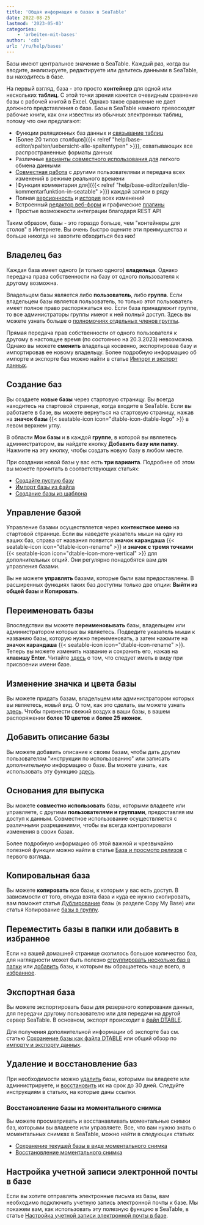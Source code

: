 ```yaml
---
title: 'Общая информация о базах в SeaTable'
date: 2022-08-25
lastmod: '2023-05-03'
categories:
    - 'arbeiten-mit-bases'
author: 'cdb'
url: '/ru/help/bases'
---
```


Базы имеют центральное значение в SeaTable. Каждый раз, когда вы вводите, анализируете, редактируете или делитесь данными в SeaTable, вы находитесь в базе.

На первый взгляд, база - это просто **контейнер** для одной или нескольких **таблиц**. С этой точки зрения кажется очевидным сравнение базы с рабочей книгой в Excel. Однако такое сравнение не дает должного представления о базе. Базы в SeaTable намного превосходят рабочие книги, как они известны из обычных электронных таблиц, потому что они предлагают:

- Функции реляционных баз данных и [связывание таблиц](https://seatable.io/ru/docs/verknuepfungen/wie-man-tabellen-in-seatable-miteinander-verknuepft/)
- [Более 20 типов столбцов]({{< relref "help/base-editor/spalten/uebersicht-alle-spaltentypen" >}}), охватывающих все распространенные форматы данных
- Различные [варианты совместного использования для](https://seatable.io/ru/docs/freigaben/base-und-ansichtsfreigaben-im-ueberblick/) легкого обмена данными
- [Совместная работа](https://seatable.io/ru/docs/seatable-nutzen/zusammenarbeit/) с другими пользователями и передача всех изменений в режиме реального времени
- [Функция комментария для]({{< relref "help/base-editor/zeilen/die-kommentarfunktion-in-seatable" >}}) каждой записи в ряду
- Полная [версионность](https://seatable.io/ru/docs/historie-und-versionen/moeglichkeiten-der-datenwiederherstellung/) и [история](https://seatable.io/ru/docs/historie-und-versionen/historie-und-logs/) всех изменений
- Встроенный [редактор веб-форм](https://seatable.io/ru/docs/webformulare/webformulare/) и графические [плагины](https://seatable.io/ru/docs/seatable-nutzen/ansichten/)
- Простые возможности интеграции благодаря REST API

Таким образом, базы - это гораздо больше, чем "контейнеры для столов" в Интернете. Вы очень быстро оцените эти преимущества и больше никогда не захотите обходиться без них!

## Владелец баз

Каждая база имеет одного (и только одного) **владельца**. Однако передача права собственности на базу от одного пользователя к другому возможна.

Владельцем базы является либо **пользователь**, либо **группа**. Если владельцем базы является пользователь, то только этот пользователь имеет полное право распоряжаться ею. Если база принадлежит группе, то все администраторы группы имеют к ней полный доступ. Здесь вы можете узнать больше о [полномочиях отдельных членов группы](https://seatable.io/ru/docs/arbeiten-mit-gruppen/gruppenmitglieder-und-ihre-berechtigungen/).

Прямая передача прав собственности от одного пользователя к другому в настоящее время (по состоянию на 20.3.2023) невозможна. Однако вы можете **сменить** владельца косвенно, экспортировав базу и импортировав ее новому владельцу. Более подробную информацию об импорте и экспорте баз можно найти в статье [Импорт и экспорт данных](https://seatable.io/ru/docs/import-von-daten/datenimport-und-export/).

## Создание баз

Вы создаете **новые базы** через стартовую страницу. Вы всегда находитесь на стартовой странице, когда входите в SeaTable. Если вы работаете в базе, вы можете вернуться на стартовую страницу, нажав на **значок базы** {{< seatable-icon icon="dtable-icon-dtable-logo" >}} в левом верхнем углу.

В области **Мои базы** и в каждой **группе**, в которой вы являетесь администратором, вы найдете кнопку **Добавить базу или папку**. Нажмите на эту кнопку, чтобы создать новую базу в любом месте.

При создании новой базы у вас есть **три варианта**. Подробнее об этом вы можете прочитать в соответствующих статьях:

- [Создайте пустую базу](https://seatable.io/ru/docs/arbeiten-mit-bases/eine-neue-base-erstellen/)
- [Импорт базы из файла](https://seatable.io/ru/docs/import-von-daten/welche-import-formate-unterstuetzt-seatable/)
- [Создание базы из шаблона](https://seatable.io/ru/docs/arbeiten-mit-bases/anlegen-einer-base-mithilfe-einer-vorlage/)

## Управление базой

Управление базами осуществляется через **контекстное меню** на стартовой странице. Если вы наведете указатель мыши на одну из ваших баз, справа от названия появится **значок карандаша** {{< seatable-icon icon="dtable-icon-rename" >}} и **значок с тремя точками** {{< seatable-icon icon="dtable-icon-more-vertical" >}} для дополнительных опций. Они регулярно понадобятся вам для управления базами.

Вы не можете **управлять** базами, которые были вам предоставлены. В расширенных функциях таких баз доступны только две опции: **Выйти из общей базы** и **Копировать**.

## Переименовать базы

Впоследствии вы можете **переименовывать** базы, владельцем или администратором которых вы являетесь. Подведите указатель мыши к названию базы, которую нужно переименовать, а затем нажмите на **значок карандаша** {{< seatable-icon icon="dtable-icon-rename" >}}. Теперь вы можете изменить название и сохранить его, нажав на **клавишу Enter**. Читайте [здесь](https://seatable.io/ru/docs/arbeiten-mit-bases/eine-neue-base-erstellen/) о том, что следует иметь в виду при присвоении имени базе.

## Изменение значка и цвета базы

Вы можете придать базам, владельцем или администратором которых вы являетесь, новый вид. О том, как это сделать, вы можете узнать [здесь](https://seatable.io/ru/docs/arbeiten-mit-bases/aussehen-einer-base-anpassen-icon-und-farbe/). Чтобы привнести свежий воздух в ваши базы, в вашем распоряжении **более 10 цветов** и **более 25 иконок**.

## Добавить описание базы

Вы можете добавить описание к своим базам, чтобы дать другим пользователям "инструкции по использованию" или записать дополнительную информацию о базе. Вы можете узнать, как использовать эту функцию [здесь](https://seatable.io/ru/docs/arbeiten-mit-bases/wie-man-einer-base-eine-beschreibung-hinzufuegt/).

## Основания для выпуска

Вы можете **совместно использовать** базы, которыми владеете или управляете, с другими **пользователями и группами**, предоставляя им доступ к данным. Совместное использование осуществляется с различными разрешениями, чтобы вы всегда контролировали изменения в своих базах.

Более подробную информацию об этой важной и чрезвычайно полезной функции можно найти в статье [База и просмотр релизов](https://seatable.io/ru/docs/freigaben/base-und-ansichtsfreigaben-im-ueberblick/) с первого взгляда.

## Копировальная база

Вы можете **копировать** все базы, к которым у вас есть доступ. В зависимости от того, откуда взята база и куда ее нужно скопировать, вам поможет статья [Дублирование](https://seatable.io/ru/docs/arbeiten-mit-bases/duplizieren-einer-bestehenden-base/) базы (в разделе Copy My Base) или статья Копирование [базы в группу](https://seatable.io/ru/docs/arbeiten-mit-bases/eine-base-in-eine-gruppe-kopieren/).

## Переместить базы в папки или добавить в избранное

Если на вашей домашней странице скопилось большое количество баз, для наглядности может быть полезно [сгруппировать несколько баз в папки](https://seatable.io/ru/docs/arbeiten-mit-bases/eine-base-in-einen-ordner-verschieben/) или [добавить](https://seatable.io/ru/docs/arbeiten-mit-bases/eine-base-zu-den-favoriten-hinzufuegen/) базы, к которым вы обращаетесь чаще всего, в [избранное](https://seatable.io/ru/docs/arbeiten-mit-bases/eine-base-zu-den-favoriten-hinzufuegen/).

## Экспортная база

Вы можете экспортировать базы для резервного копирования данных, для передачи другому пользователю или для передачи на другой сервер SeaTable. В основном, экспорт происходит в [файл DTABLE](https://seatable.io/ru/docs/import-von-daten/dtable-dateiformat/).

Для получения дополнительной информации об экспорте баз см. статью [Сохранение базы как файла DTABLE](https://seatable.io/ru/docs/import-von-daten/speichern-einer-base-als-dtable-datei/) или общий обзор по [импорту и экспорту данных](https://seatable.io/ru/docs/import-von-daten/datenimport-und-export/).

## Удаление и восстановление баз

При необходимости можно [удалить](https://seatable.io/ru/docs/arbeiten-mit-bases/loeschen-einer-base/) базы, которыми вы владеете или администрируете, и [восстановить](https://seatable.io/ru/docs/historie-und-versionen/eine-geloeschte-base-wiederherstellen/) их на срок до 30 дней. Следуйте инструкциям в статьях, на которые даны ссылки.

### Восстановление базы из моментального снимка

Вы можете просматривать и восстанавливать моментальные снимки баз, которыми вы владеете или управляете. Все, что вам нужно знать о моментальных снимках в SeaTable, можно найти в следующих статьях

- [Сохранение текущей базы в виде моментального снимка](https://seatable.io/ru/docs/historie-und-versionen/speichern-der-aktuellen-base-als-snapshot/)
- [Восстановление моментального снимка](https://seatable.io/ru/docs/historie-und-versionen/wiederherstellung-eines-snapshots/)

## Настройка учетной записи электронной почты в базе

Если вы хотите отправлять электронные письма из базы, вам необходимо подключить учетную запись электронной почты к базе. Мы покажем вам, как использовать эту полезную функцию в SeaTable, в статье [Настройка учетной записи электронной почты в базе](https://seatable.io/ru/docs/arbeiten-mit-bases/einrichtung-eines-e-mail-kontos-in-einer-base/).
